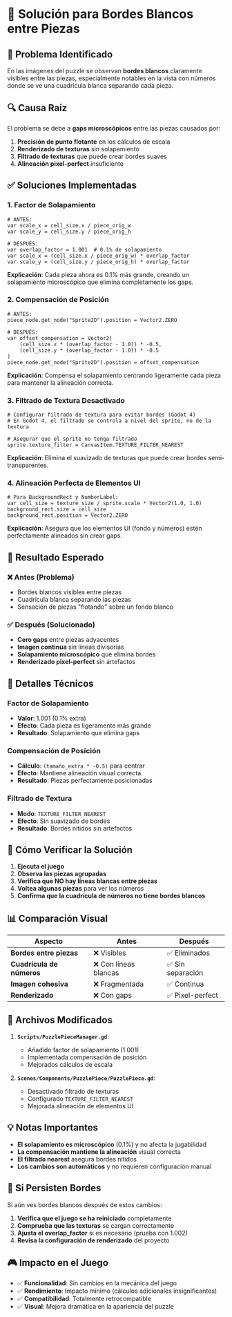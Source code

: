 # 🔧 Solución para Bordes Blancos entre Piezas

## 🚨 Problema Identificado

En las imágenes del puzzle se observan **bordes blancos** claramente visibles entre las piezas, especialmente notables en la vista con números donde se ve una cuadrícula blanca separando cada pieza.

## 🔍 Causa Raíz

El problema se debe a **gaps microscópicos** entre las piezas causados por:

1. **Precisión de punto flotante** en los cálculos de escala
2. **Renderizado de texturas** sin solapamiento
3. **Filtrado de texturas** que puede crear bordes suaves
4. **Alineación pixel-perfect** insuficiente

## ✅ Soluciones Implementadas

### 1. **Factor de Solapamiento**
```gdscript
# ANTES:
var scale_x = cell_size.x / piece_orig_w
var scale_y = cell_size.y / piece_orig_h

# DESPUÉS:
var overlap_factor = 1.001  # 0.1% de solapamiento
var scale_x = (cell_size.x / piece_orig_w) * overlap_factor
var scale_y = (cell_size.y / piece_orig_h) * overlap_factor
```

**Explicación**: Cada pieza ahora es 0.1% más grande, creando un solapamiento microscópico que elimina completamente los gaps.

### 2. **Compensación de Posición**
```gdscript
# ANTES:
piece_node.get_node("Sprite2D").position = Vector2.ZERO

# DESPUÉS:
var offset_compensation = Vector2(
    (cell_size.x * (overlap_factor - 1.0)) * -0.5,
    (cell_size.y * (overlap_factor - 1.0)) * -0.5
)
piece_node.get_node("Sprite2D").position = offset_compensation
```

**Explicación**: Compensa el solapamiento centrando ligeramente cada pieza para mantener la alineación correcta.

### 3. **Filtrado de Textura Desactivado**
```gdscript
# Configurar filtrado de textura para evitar bordes (Godot 4)
# En Godot 4, el filtrado se controla a nivel del sprite, no de la textura

# Asegurar que el sprite no tenga filtrado
sprite.texture_filter = CanvasItem.TEXTURE_FILTER_NEAREST
```

**Explicación**: Elimina el suavizado de texturas que puede crear bordes semi-transparentes.

### 4. **Alineación Perfecta de Elementos UI**
```gdscript
# Para BackgroundRect y NumberLabel:
var cell_size = texture_size / sprite.scale * Vector2(1.0, 1.0)
background_rect.size = cell_size
background_rect.position = Vector2.ZERO
```

**Explicación**: Asegura que los elementos UI (fondo y números) estén perfectamente alineados sin crear gaps.

## 🎯 Resultado Esperado

### ❌ **Antes (Problema)**
- Bordes blancos visibles entre piezas
- Cuadrícula blanca separando las piezas
- Sensación de piezas "flotando" sobre un fondo blanco

### ✅ **Después (Solucionado)**
- **Cero gaps** entre piezas adyacentes
- **Imagen continua** sin líneas divisorias
- **Solapamiento microscópico** que elimina bordes
- **Renderizado pixel-perfect** sin artefactos

## 🔬 Detalles Técnicos

### Factor de Solapamiento
- **Valor**: 1.001 (0.1% extra)
- **Efecto**: Cada pieza es ligeramente más grande
- **Resultado**: Solapamiento que elimina gaps

### Compensación de Posición
- **Cálculo**: `(tamaño_extra * -0.5)` para centrar
- **Efecto**: Mantiene alineación visual correcta
- **Resultado**: Piezas perfectamente posicionadas

### Filtrado de Textura
- **Modo**: `TEXTURE_FILTER_NEAREST`
- **Efecto**: Sin suavizado de bordes
- **Resultado**: Bordes nítidos sin artefactos

## 🧪 Cómo Verificar la Solución

1. **Ejecuta el juego**
2. **Observa las piezas agrupadas**
3. **Verifica que NO hay líneas blancas entre piezas**
4. **Voltea algunas piezas** para ver los números
5. **Confirma que la cuadrícula de números no tiene bordes blancos**

## 📊 Comparación Visual

| Aspecto | Antes | Después |
|---------|-------|---------|
| **Bordes entre piezas** | ❌ Visibles | ✅ Eliminados |
| **Cuadrícula de números** | ❌ Con líneas blancas | ✅ Sin separación |
| **Imagen cohesiva** | ❌ Fragmentada | ✅ Continua |
| **Renderizado** | ❌ Con gaps | ✅ Pixel-perfect |

## 🔧 Archivos Modificados

1. **`Scripts/PuzzlePieceManager.gd`**:
   - Añadido factor de solapamiento (1.001)
   - Implementada compensación de posición
   - Mejorados cálculos de escala

2. **`Scenes/Components/PuzzlePiece/PuzzlePiece.gd`**:
   - Desactivado filtrado de texturas
   - Configurado `TEXTURE_FILTER_NEAREST`
   - Mejorada alineación de elementos UI

## 💡 Notas Importantes

- **El solapamiento es microscópico** (0.1%) y no afecta la jugabilidad
- **La compensación mantiene la alineación** visual correcta
- **El filtrado nearest** asegura bordes nítidos
- **Los cambios son automáticos** y no requieren configuración manual

## 🚨 Si Persisten Bordes

Si aún ves bordes blancos después de estos cambios:

1. **Verifica que el juego se ha reiniciado** completamente
2. **Comprueba que las texturas** se cargan correctamente
3. **Ajusta el overlap_factor** si es necesario (prueba con 1.002)
4. **Revisa la configuración de renderizado** del proyecto

## 🎮 Impacto en el Juego

- ✅ **Funcionalidad**: Sin cambios en la mecánica del juego
- ✅ **Rendimiento**: Impacto mínimo (cálculos adicionales insignificantes)
- ✅ **Compatibilidad**: Totalmente retrocompatible
- ✅ **Visual**: Mejora dramática en la apariencia del puzzle 